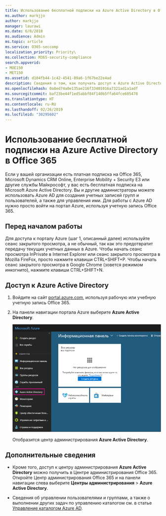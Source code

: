 ```yaml
---
title: Использование бесплатной подписки на Azure Active Directory в Office 365
ms.author: markjjo
author: markjjo
manager: laurawi
ms.date: 6/8/2018
ms.audience: Admin
ms.topic: article
ms.service: O365-seccomp
localization_priority: Priority\
ms.collection: M365-security-compliance
search.appverid:
- MOE150
- MET150
ms.assetid: d104fb44-1c42-4541-89a6-1f67be22e4ad
description: Сведения о том, как получать доступ к Azure Active Directory в составе платной подписки организации на Office 365.
ms.openlocfilehash: 0a8ed74a0e135ae216f33401016a7321ad1a1adf
ms.sourcegitcommit: baf23be44f1ed5abbf84f140b5ffa64fce605478
ms.translationtype: HT
ms.contentlocale: ru-RU
ms.lasthandoff: 02/26/2019
ms.locfileid: "30295602"
---
```

# <a name="use-your-free-azure-active-directory-subscription-in-office-365"></a>Использование бесплатной подписки на Azure Active Directory в Office 365

Если у вашей организации есть платная подписка на Office 365, Microsoft Dynamics CRM Online, Enterprise Mobility + Security E3 или другие службы Майкрософт, у вас есть бесплатная подписка на Microsoft Azure Active Directory. Вы и другие администраторы можете использовать Azure AD для создания учетных записей групп и пользователей, а также для управления ими. Для работы с Azure AD нужно просто войти на портал Azure, используя учетную запись Office 365.
  
## <a name="before-you-begin"></a>Перед началом работы

Для доступа к порталу Azure (шаг 1, описанный далее) используйте сеанс закрытого просмотра, а не обычный, так как это предотвратит передачу текущих учетных данных в Azure. Чтобы начать сеанс просмотра InPrivate в Internet Explorer или сеанс закрытого просмотра в Mozilla FireFox, просто нажмите клавиши CTRL+SHIFT+P. Чтобы начать сеанс закрытого просмотра в Google Chrome (зовется режимом инкогнито), нажмите клавиши CTRL+SHIFT+N.
  
## <a name="access-azure-active-directory"></a>Доступ к Azure Active Directory

1. Войдите на сайт [portal.azure.com](https://portal.azure.com), используя рабочую или учебную учетную запись Office 365. 
    
2. На панели навигации портала Azure выберите **Azure Active Directory**.
    
    ![На панели навигации портала Azure, расположенной слева, выберите пункт "Azure Active Directory".](media/97d2d72f-ac20-46ab-898c-851f6009b453.png)
  
    Отобразится центр администрирования **Azure Active Directory**. 
    
## <a name="more-information"></a>Дополнительные сведения

- Кроме того, доступ к центру администрирования **Azure Active Directory** можно получить в Центре администрирования Office 365. Откройте Центр администрирования Office 365 и на панели навигации слева выберите **Центры администрирования** \> **Azure Active Directory**.
    
- Сведения об управлении пользователями и группами, а также о выполнении других задач по управлению каталогом см. в статье [Управление каталогом Azure AD](https://docs.microsoft.com/azure/active-directory/active-directory-administer).
